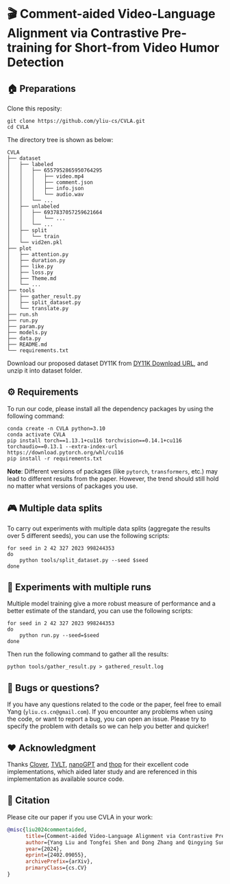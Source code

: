 # 🎬 Comment-aided Video-Language Alignment via Contrastive Pre-training for Short-from Video Humor Detection

## 🏠 Preparations

Clone this reposity:

```shell
git clone https://github.com/yliu-cs/CVLA.git
cd CVLA
```

The directory tree is shown as below:

```
CVLA
├── dataset
│   ├── labeled
│   │   ├── 6557952865950764295
│   │   │   ├── video.mp4
│   │   │   ├── comment.json
│   │   │   ├── info.json
│   │   │   └── audio.wav
│   │   └── ...
│   ├── unlabeled
│   │   ├── 6937837057259621664
│   │   │   └── ...
│   │   └── ...
│   ├── split
│   │   └── train
│   └── vid2en.pkl
├── plot
│   ├── attention.py
│   ├── duration.py
│   ├── like.py
│   ├── loss.py
│   ├── Theme.md
│   └── ...
├── tools
│   ├── gather_result.py
│   ├── split_dataset.py
│   └── translate.py
├── run.sh
├── run.py
├── param.py
├── models.py
├── data.py
├── README.md
└── requirements.txt
```

Download our proposed dataset DY11K from [DY11K Download URL](), and unzip it into dataset folder.

## ⚙️ Requirements

To run our code, please install all the dependency packages by using the following command:

```shell
conda create -n CVLA python=3.10
conda activate CVLA
pip install torch==1.13.1+cu116 torchvision==0.14.1+cu116 torchaudio==0.13.1 --extra-index-url https://download.pytorch.org/whl/cu116
pip install -r requirements.txt
```

**Note**: Different versions of packages (like `pytorch`, `transformers`, etc.) may lead to different results from the paper. However, the trend should still hold no matter what versions of packages you use.

## 🎮 Multiple data splits

To carry out experiments with multiple data splits (aggregate the results over 5 different seeds), you can use the following scripts:

```shell
for seed in 2 42 327 2023 998244353
do
	python tools/split_dataset.py --seed $seed
done
```

## 🚀 Experiments with multiple runs

Multiple model training give a more robust measure of performance and a better estimate of the standard, you can use the following scripts:

```shell
for seed in 2 42 327 2023 998244353
do
	python run.py --seed=$seed
done
```

Then run the following command to gather all the results:

```shell
python tools/gather_result.py > gathered_result.log
```

## 📧 Bugs or questions?

If you have any questions related to the code or the paper, feel free to email Yang (`yliu.cs.cn@gmail.com`). If you encounter any problems when using the code, or want to report a bug, you can open an issue. Please try to specify the problem with details so we can help you better and quicker!

## ❤️ Acknowledgment

Thanks [Clover](https://github.com/LeeYN-43/Clover), [TVLT](https://github.com/zinengtang/TVLT), [nanoGPT](https://github.com/karpathy/nanoGPT) and [thop](https://github.com/Lyken17/pytorch-OpCounter) for their excellent code implementations, which aided later study and are referenced in this implementation as available source code.

## 📜 Citation

Please cite our paper if you use CVLA in your work:

```bibtex
@misc{liu2024commentaided,
      title={Comment-aided Video-Language Alignment via Contrastive Pre-training for Short-form Video Humor Detection}, 
      author={Yang Liu and Tongfei Shen and Dong Zhang and Qingying Sun and Shoushan Li and Guodong Zhou},
      year={2024},
      eprint={2402.09055},
      archivePrefix={arXiv},
      primaryClass={cs.CV}
}
```